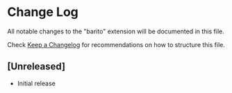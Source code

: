 # Change Log

All notable changes to the "barito" extension will be documented in this file.

Check [Keep a Changelog](http://keepachangelog.com/) for recommendations on how to structure this file.

## [Unreleased]

- Initial release

